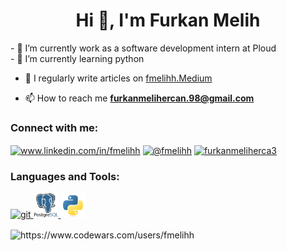 
<h1 align="center">Hi 👋, I'm Furkan Melih</h1>
- 🌱 I’m currently work as a software development intern at Ploud
  <br>
- 🌱 I’m currently learning python

- 📝 I regularly write articles on [fmelihh.Medium](https://fmelihh.medium.com/)

- 📫 How to reach me **furkanmelihercan.98@gmail.com**

<h3 align="left">Connect with me:</h3>
<p align="left">
<a href="https://linkedin.com/in/www.linkedin.com/in/fmelihh" target="blank"><img align="center" src="https://raw.githubusercontent.com/rahuldkjain/github-profile-readme-generator/master/src/images/icons/Social/linked-in-alt.svg" alt="www.linkedin.com/in/fmelihh" height="30" width="40" /></a>
<a href="https://medium.com/@fmelihh" target="blank"><img align="center" src="https://raw.githubusercontent.com/rahuldkjain/github-profile-readme-generator/master/src/images/icons/Social/medium.svg" alt="@fmelihh" height="30" width="40" /></a>
<a href="https://www.hackerrank.com/furkanmeliherca3" target="blank"><img align="center" src="https://raw.githubusercontent.com/rahuldkjain/github-profile-readme-generator/master/src/images/icons/Social/hackerrank.svg" alt="furkanmeliherca3" height="30" width="40" /></a>
</p>



<h3 align="left">Languages and Tools:</h3>
<p align="left"> <a href="https://git-scm.com/" target="_blank"> <img src="https://www.vectorlogo.zone/logos/git-scm/git-scm-icon.svg" alt="git" width="40" height="40"/> </a> <a href="https://www.postgresql.org" target="_blank"> <img src="https://raw.githubusercontent.com/devicons/devicon/master/icons/postgresql/postgresql-original-wordmark.svg" alt="postgresql" width="40" height="40"/> </a> <a href="https://www.python.org" target="_blank"> <img src="https://raw.githubusercontent.com/devicons/devicon/master/icons/python/python-original.svg" alt="python" width="40" height="40"/> </a> </p>




<p>
<img align="center" src="https://www.codewars.com/users/fmelihh/badges/large" alt="https://www.codewars.com/users/fmelihh"/>
</p>
